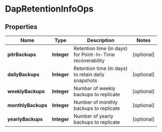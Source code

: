 

# DapRetentionInfoOps


## Properties

Name | Type | Description | Notes
------------ | ------------- | ------------- | -------------
**pitrBackups** | **Integer** | Retention time (in days) for Point-In-Time recoverability |  [optional]
**dailyBackups** | **Integer** | Retention time (in days) to retain daily snapshots |  [optional]
**weeklyBackups** | **Integer** | Number of weekly backups to replicate |  [optional]
**monthlyBackups** | **Integer** | Number of monthly backups to replicate |  [optional]
**yearlyBackups** | **Integer** | Number of yearly backups to replicate |  [optional]



